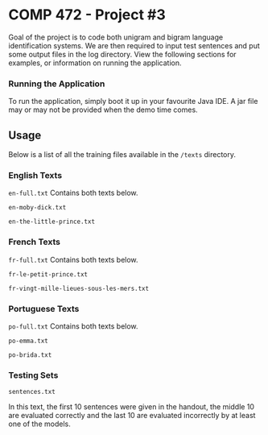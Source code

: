 # COMP 472 - Project #3

Goal of the project is to code both unigram and bigram language identification systems. We are then required to input test sentences and put some output files in the log directory. View the following sections for examples, or information on running the application.

### Running the Application

To run the application, simply boot it up in your favourite Java IDE. A jar file may or may not be provided when the demo time comes.

## Usage

Below is a list of all the training files available in the `/texts` directory.

### English Texts

`en-full.txt` Contains both texts below.

`en-moby-dick.txt`

`en-the-little-prince.txt`

### French Texts

`fr-full.txt` Contains both texts below.

`fr-le-petit-prince.txt`

`fr-vingt-mille-lieues-sous-les-mers.txt`

### Portuguese Texts

`po-full.txt` Contains both texts below.

`po-emma.txt`

`po-brida.txt`

### Testing Sets

`sentences.txt`

In this text, the first 10 sentences were given in the handout, the middle 10 are evaluated correctly and the last 10 are evaluated incorrectly by at least one of the models.